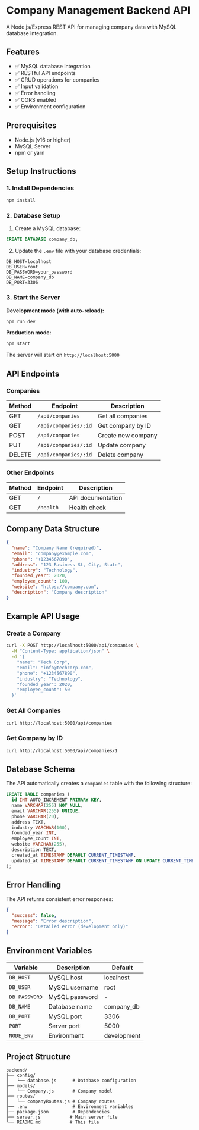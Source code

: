# Company Management Backend API

A Node.js/Express REST API for managing company data with MySQL database integration.

## Features

- ✅ MySQL database integration
- ✅ RESTful API endpoints
- ✅ CRUD operations for companies
- ✅ Input validation
- ✅ Error handling
- ✅ CORS enabled
- ✅ Environment configuration

## Prerequisites

- Node.js (v16 or higher)
- MySQL Server
- npm or yarn

## Setup Instructions

### 1. Install Dependencies

```bash
npm install
```

### 2. Database Setup

1. Create a MySQL database:

```sql
CREATE DATABASE company_db;
```

2. Update the `.env` file with your database credentials:

```env
DB_HOST=localhost
DB_USER=root
DB_PASSWORD=your_password
DB_NAME=company_db
DB_PORT=3306
```

### 3. Start the Server

**Development mode (with auto-reload):**

```bash
npm run dev
```

**Production mode:**

```bash
npm start
```

The server will start on `http://localhost:5000`

## API Endpoints

### Companies

| Method | Endpoint             | Description        |
| ------ | -------------------- | ------------------ |
| GET    | `/api/companies`     | Get all companies  |
| GET    | `/api/companies/:id` | Get company by ID  |
| POST   | `/api/companies`     | Create new company |
| PUT    | `/api/companies/:id` | Update company     |
| DELETE | `/api/companies/:id` | Delete company     |

### Other Endpoints

| Method | Endpoint  | Description       |
| ------ | --------- | ----------------- |
| GET    | `/`       | API documentation |
| GET    | `/health` | Health check      |

## Company Data Structure

```json
{
  "name": "Company Name (required)",
  "email": "company@example.com",
  "phone": "+1234567890",
  "address": "123 Business St, City, State",
  "industry": "Technology",
  "founded_year": 2020,
  "employee_count": 100,
  "website": "https://company.com",
  "description": "Company description"
}
```

## Example API Usage

### Create a Company

```bash
curl -X POST http://localhost:5000/api/companies \
  -H "Content-Type: application/json" \
  -d '{
    "name": "Tech Corp",
    "email": "info@techcorp.com",
    "phone": "+1234567890",
    "industry": "Technology",
    "founded_year": 2020,
    "employee_count": 50
  }'
```

### Get All Companies

```bash
curl http://localhost:5000/api/companies
```

### Get Company by ID

```bash
curl http://localhost:5000/api/companies/1
```

## Database Schema

The API automatically creates a `companies` table with the following structure:

```sql
CREATE TABLE companies (
  id INT AUTO_INCREMENT PRIMARY KEY,
  name VARCHAR(255) NOT NULL,
  email VARCHAR(255) UNIQUE,
  phone VARCHAR(20),
  address TEXT,
  industry VARCHAR(100),
  founded_year INT,
  employee_count INT,
  website VARCHAR(255),
  description TEXT,
  created_at TIMESTAMP DEFAULT CURRENT_TIMESTAMP,
  updated_at TIMESTAMP DEFAULT CURRENT_TIMESTAMP ON UPDATE CURRENT_TIMESTAMP
);
```

## Error Handling

The API returns consistent error responses:

```json
{
  "success": false,
  "message": "Error description",
  "error": "Detailed error (development only)"
}
```

## Environment Variables

| Variable      | Description    | Default     |
| ------------- | -------------- | ----------- |
| `DB_HOST`     | MySQL host     | localhost   |
| `DB_USER`     | MySQL username | root        |
| `DB_PASSWORD` | MySQL password | -           |
| `DB_NAME`     | Database name  | company_db  |
| `DB_PORT`     | MySQL port     | 3306        |
| `PORT`        | Server port    | 5000        |
| `NODE_ENV`    | Environment    | development |

## Project Structure

```
backend/
├── config/
│   └── database.js      # Database configuration
├── models/
│   └── Company.js       # Company model
├── routes/
│   └── companyRoutes.js # Company routes
├── .env                 # Environment variables
├── package.json         # Dependencies
├── server.js           # Main server file
└── README.md           # This file
```
